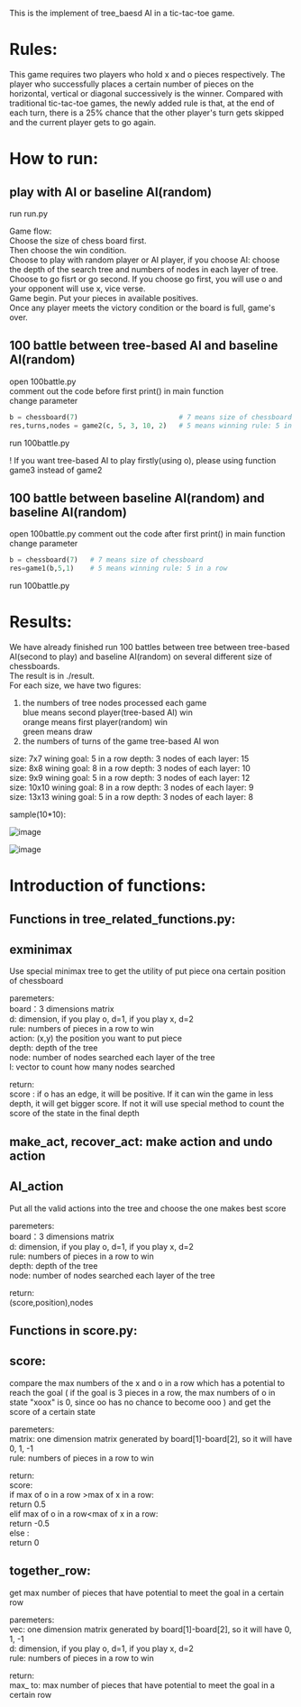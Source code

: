 This is the implement of tree_baesd AI in a tic-tac-toe game.  
  
Rules: 
==
This game requires two players who hold x and o pieces respectively. The player who successfully places a certain number of pieces on the horizontal, vertical or diagonal successively is the winner. Compared with traditional tic-tac-toe games, the newly added rule is that, at the end of each turn, there is a 25% chance that the other player's turn gets skipped and the current player gets to go again.  
  

  
How to run:  
==
  
play with AI or baseline AI(random)  
--
run run.py  
  
Game flow:  
Choose the size of chess board first.   
Then choose the win condition.   
Choose to play with random player or AI player, if you choose AI: choose the depth of the search tree and numbers of nodes in each layer of tree.  
Choose to go fisrt or go second. If you choose go first, you will use o and your opponent will use x, vice verse.  
Game begin. Put your pieces in available positives.  
Once any player meets the victory condition or the board is full, game's over.  
  
  
100 battle between tree-based AI and baseline AI(random)  
--  
open 100battle.py  
comment out the code before first print() in main function  
change parameter  
```python
b = chessboard(7)                         # 7 means size of chessboard
res,turns,nodes = game2(c, 5, 3, 10, 2)   # 5 means winning rule: 5 in a row , 3 means layers of search tree, 10 means number of nodes each layer, 2 means tree-based AI will be x(second to play)
```
run 100battle.py

!  If you want tree-based AI to play firstly(using o), please using function game3 instead of game2  
  
  
100 battle between baseline AI(random) and baseline AI(random)
 -- 
open 100battle.py
comment out the code after first print() in main function 
change parameter  
```python
b = chessboard(7)   # 7 means size of chessboard
res=game1(b,5,1)    # 5 means winning rule: 5 in a row
```
run 100battle.py




Results:
==
We have already finished run 100 battles between tree between tree-based AI(second to play) and baseline AI(random) on several different size of chessboards.    
The result is in ./result.  
For each size, we have two figures:
1.  the numbers of tree nodes processed each game   
     blue means second player(tree-based AI) win   
     orange means first player(random) win  
     green means draw   
2. the numbers of turns of the game tree-based AI won  

size: 7x7            wining goal: 5 in a row       depth: 3     nodes of each layer: 15   
size: 8x8            wining goal: 8 in a row       depth: 3     nodes of each layer: 10  
size: 9x9            wining goal: 5 in a row       depth: 3     nodes of each layer: 12  
size: 10x10          wining goal: 8 in a row       depth: 3     nodes of each layer: 9  
size: 13x13          wining goal: 5 in a row       depth: 3     nodes of each layer: 8   

sample(10*10):  

![image](https://github.com/JiaxinSong/tictactoe/blob/master/tree_implement/result/size_10*10/performance.jpg)  

![image](https://github.com/JiaxinSong/tictactoe/blob/master/tree_implement/result/size_10*10/turns.jpg)  




Introduction of functions:  
==


Functions in tree_related_functions.py:  
--
exminimax 
--
Use special minimax tree to get the utility of put piece ona certain position of chessboard  

paremeters:  
board：3 dimensions matrix   
d: dimension, if you play o, d=1, if you play x, d=2  
rule: numbers of pieces in a row to win  
action: (x,y) the position you want to put piece   
depth: depth of the tree  
node: number of nodes searched each layer of the tree  
l: vector to count how many nodes searched   

return:  
score : if o has an edge, it will be positive. If it can win the game in less depth, it will get bigger score. If not it will use special method to count the score of the state in the final depth   


make_act, recover_act: make action and undo action  
--

AI_action  
--
Put all the valid actions into the tree and choose the one makes best score  
  
paremeters:  
board：3 dimensions matrix   
d: dimension, if you play o, d=1, if you play x, d=2  
rule: numbers of pieces in a row to win  
depth: depth of the tree  
node: number of nodes searched each layer of the tree  
  
return:   
(score,position),nodes  
  
    
  
Functions in score.py:  
--
score:  
--
compare the max numbers of the x and o in a row which has a potential to reach the goal ( if the goal is 3 pieces in a row, the max numbers of o in state "xoox" is 0, since oo has no chance to become ooo ) and get the score of a certain state  
  
paremeters:  
matrix: one dimension matrix generated by board[1]-board[2], so it will have 0, 1, -1  
rule: numbers of pieces in a row to win  
  
return:  
score:   
if max of o in a row >max of x in a row:  
    return 0.5  
elif max of o in a row<max of x in a row:  
    return  -0.5  
else :  
    return 0  
  
together_row:  
--
get max number of pieces that have potential to meet the goal in a certain row   
  
paremeters:  
vec: one dimension matrix generated by board[1]-board[2], so it will have 0, 1, -1  
d: dimension, if you play o, d=1, if you play x, d=2  
rule: numbers of pieces in a row to win   
  
return:  
max_ to: max number of pieces that have potential to meet the goal in a certain row   
